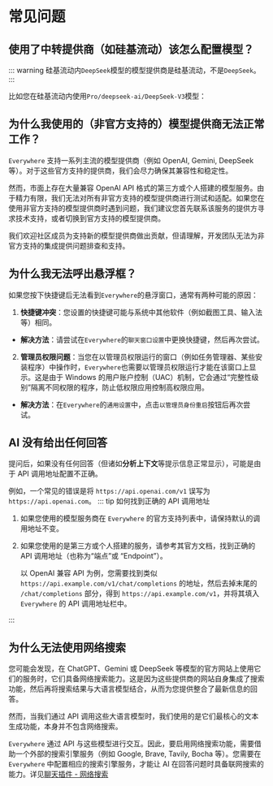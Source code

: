 <script lang="ts" setup>
  import HorizontalCenterImg from "/.vitepress/components/Common/HorizontalCenterImg.vue";
</script>

# 常见问题

## 使用了中转提供商（如硅基流动）该怎么配置模型？

::: warning 
硅基流动内`DeepSeek`模型的模型提供商是硅基流动，不是`DeepSeek`。
:::

比如您在硅基流动内使用`Pro/deepseek-ai/DeepSeek-V3`模型：

<HorizontalCenterImg
    src="/faq/siliconcloud-model-config.webp"
    alt="中转服务配置示例"
    width="550px"
  />

## 为什么我使用的（非官方支持的）模型提供商无法正常工作？

`Everywhere` 支持一系列主流的模型提供商（例如 OpenAI, Gemini, DeepSeek 等）。对于这些官方支持的提供商，我们会尽力确保其兼容性和稳定性。

然而，市面上存在大量兼容 OpenAI API 格式的第三方或个人搭建的模型服务。由于精力有限，我们无法对所有非官方支持的模型提供商进行测试和适配。如果您在使用非官方支持的模型提供商时遇到问题，我们建议您首先联系该服务的提供方寻求技术支持，或者切换到官方支持的模型提供商。

我们欢迎社区成员为支持新的模型提供商做出贡献，但请理解，开发团队无法为非官方支持的集成提供问题排查和支持。

## 为什么我无法呼出悬浮框？

如果您按下快捷键后无法看到`Everywhere`的悬浮窗口，通常有两种可能的原因：
1. **快捷键冲突**：您设置的快捷键可能与系统中其他软件（例如截图工具、输入法等）相同。
  * **解决方法**：请尝试在`Everywhere`的`聊天窗口设置`中更换快捷键，然后再次尝试。
2. **管理员权限问题**：当您在以管理员权限运行的窗口（例如任务管理器、某些安装程序）中操作时，`Everywhere`也需要以管理员权限运行才能在该窗口上显示。这是由于 Windows 的用户账户控制（UAC）机制，它会通过“完整性级别”隔离不同权限的程序，防止低权限应用控制高权限应用。
  * **解决方法**：在`Everywhere`的`通用设置`中，点击`以管理员身份重启`按钮后再次尝试。

## AI 没有给出任何回答

提问后，如果没有任何回答（但诸如**分析上下文**等提示信息正常显示），可能是由于 API 调用地址配置不正确。

例如，一个常见的错误是将 `https://api.openai.com/v1` 误写为 `https://api.openai.com`。
::: tip 如何找到正确的 API 调用地址
1. 如果您使用的模型服务商在 `Everywhere` 的官方支持列表中，请保持默认的调用地址不变。
2. 如果您使用的是第三方或个人搭建的服务，请参考其官方文档，找到正确的 API 调用地址（也称为“端点”或 “Endpoint”）。
   
   以 OpenAI 兼容 API 为例，您需要找到类似 `https://api.example.com/v1/chat/completions` 的地址，然后去掉末尾的 `/chat/completions` 部分，得到 `https://api.example.com/v1`，并将其填入 `Everywhere` 的 API 调用地址栏中。

<HorizontalCenterImg
    src="/faq/ai-no-answer-example.webp"
    alt="OpenAI API 调用地址示例"
    width="400px"
  />

:::

## 为什么无法使用网络搜索

您可能会发现，在 ChatGPT、Gemini 或 DeepSeek 等模型的官方网站上使用它们的服务时，它们具备网络搜索能力。这是因为这些提供商的网站自身集成了搜索功能，然后再将搜索结果与大语言模型结合，从而为您提供整合了最新信息的回答。

然而，当我们通过 API 调用这些大语言模型时，我们使用的是它们最核心的文本生成功能，本身并不包含网络搜索。

`Everywhere` 通过 API 与这些模型进行交互。因此，要启用网络搜索功能，需要借助一个外部的搜索引擎服务（例如 Google, Brave, Tavily, Bocha 等）。您需要在 `Everywhere` 中配置相应的搜索引擎服务，才能让 AI 在回答问题时具备联网搜索的能力。详见[聊天插件 - 网络搜索](/zh-CN/plugins/web-search)

